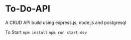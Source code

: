 # To-Do-API

A CRUD API build using express.js, node.js and postgresql

To Start
`npm install`
`npm run start:dev`